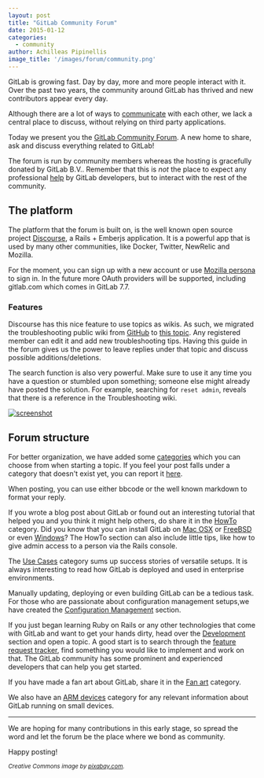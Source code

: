 ```yaml
---
layout: post
title: "GitLab Community Forum"
date: 2015-01-12
categories:
  - community
author: Achilleas Pipinellis
image_title: '/images/forum/community.png'
---
```


GitLab is growing fast. Day by day, more and more people interact with it.
Over the past two years, the community around GitLab has thrived and new
contributors appear every day.

Although there are a lot of ways to [communicate][help] with each other, we
lack a central place to discuss, without relying on third party applications.

Today we present you the [GitLab Community Forum][forum]. A new home to share,
ask and discuss everything related to GitLab!

<!-- more -->

The forum is run by community members whereas the hosting is gracefully donated
by GitLab B.V.. Remember that this is _not_ the place to expect any professional
[help][] by GitLab developers, but to interact with the rest of the community.

## The platform

The platform that the forum is built on, is the well known open source project
[Discourse][], a Rails + Emberjs application. It is a powerful app that is
used by many other communities, like Docker, Twitter, NewRelic and Mozilla.

For the moment, you can sign up with a new account or use
[Mozilla persona][persona] to sign in. In the future more OAuth providers will
be supported, including gitlab.com which comes in GitLab 7.7.

### Features

Discourse has this nice feature to use topics as wikis. As such, we migrated
the troubleshooting public wiki from [GitHub][] to [this topic][discoursetr].
Any registered member can edit it and add new troubleshooting tips. Having this
guide in the forum gives us the power to leave replies under that topic and
discuss possible additions/deletions.

The search function is also very powerful. Μake sure to use it any time you
have a question or stumbled upon something; someone else might already have
posted the solution. For example, searching for `reset admin`, reveals that
there is a reference in the Troubleshooting wiki.

[![screenshot](/images/forum/forum_search_admin.png)](/images/forum/forum_search_admin.png)

## Forum structure

For better organization, we have added some [categories][] which you can choose
from when starting a topic. If you feel your post falls under a category that
doesn't exist yet, you can report it [here][catreport].

When posting, you can use either bbcode or the well known markdown to format
your reply.

If you wrote a blog post about GitLab or found out an interesting tutorial that
helped you and you think it might help others, do share it in the [HowTo][]
category. Did you know that you can install GitLab on [Mac OSX][] or [FreeBSD][]
or even [Windows][]?
The HowTo section can also include little tips, like how to give admin access
to a person via the Rails console.

The [Use Cases][] category sums up success stories of versatile setups.
It is always interesting to read how GitLab is deployed and used in enterprise
environments.

Manually updating, deploying or even building GitLab can be a tedious task. For
those who are passionate about configuration management setups,we have created
the [Configuration Management][] section.

If you just began learning Ruby on Rails or any other technologies that come
with GitLab and want to get your hands dirty, head over the [Development][]
section and open a topic. A good start is to search through the
[feature request tracker][features], find something you would like to
implement and work on that. The GitLab community has some prominent and
experienced developers that can help you get started.

If you have made a fan art about GitLab, share it in the [Fan art][] category.

We also have an [ARM devices][armcat] category for any relevant information
about GitLab running on small devices.

---

We are hoping for many contributions in this early stage, so spread the word
and let the forum be the place where we bond as community.

Happy posting!

<sub>*Creative Commons image by [pixabay.com][img].*</sub>

[forum]: https://forum.gitlab.com "GitLab Community Forum"
[Discourse]: https://www.discourse.org "Discourse home page"
[categories]: https://forum.gitlab.com/categories "GitLab forum categories"
[catreport]: https://forum.gitlab.com/t/missing-categories-report-here/18
[ggroups]: https://groups.google.com/forum/#!forum/gitlabhq "GitLab google group"
[stackoverflow]: http://stackoverflow.com/questions/tagged/gitlab "GitLab on stackoverflow"
[irc]: http://webchat.freenode.net/?channels=gitlab "GitLab on freenode"
[GitHub]: https://github.com/gitlabhq/gitlab-public-wiki/wiki/Trouble-Shooting-Guide "Deprecated Troubleshooting guide on GitHub"
[discoursetr]: https://forum.gitlab.com/t/troubleshooting-guide-wiki/31 "Troubleshooting Guide Wiki"
[Mac OSX]: https://github.com/WebEntity/Installation-guide-for-GitLab-on-OS-X
[FreeBSD]: https://github.com/chadliu23/Installation-guide-for-GitLab6-on-Freebsd
[Windows]: https://forum.gitlab.com/t/how-to-install-gitlab-on-windows/32
[armcat]: https://forum.gitlab.com/c/arm-devices "ARM devices category"
[HowTo]: https://forum.gitlab.com/c/howto "HowTo category"
[img]: http://pixabay.com/en/circle-hands-teamwork-community-312343/
[features]: http://feedback.gitlab.com/forums/176466-general "Feature requests"
[Use Cases]: https://forum.gitlab.com/c/use-cases "Use Cases category"
[Configuration Management]: https://forum.gitlab.com/c/configuration-management "Configuration Management category"
[Development]: https://forum.gitlab.com/c/development "Development category"
[Fan art]: https://forum.gitlab.com/c/fan-art "Fan Art category"
[help]: /getting-help "Getting help for GitLab"
[persona]: https://login.persona.org/about "Mozilla persona"
